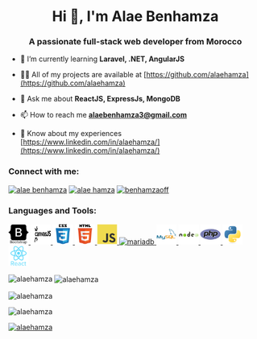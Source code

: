 <h1 align="center">Hi 👋, I'm Alae Benhamza</h1>
<h3 align="center">A passionate full-stack web developer from Morocco</h3>

- 🌱 I’m currently learning **Laravel, .NET, AngularJS**

- 👨‍💻 All of my projects are available at [https://github.com/alaehamza](https://github.com/alaehamza)

- 💬 Ask me about **ReactJS, ExpressJs, MongoDB**

- 📫 How to reach me **alaebenhamza3@gmail.com**

- 📄 Know about my experiences [https://www.linkedin.com/in/alaehamza/](https://www.linkedin.com/in/alaehamza/)

<h3 align="left">Connect with me:</h3>
<p align="left">
<a href="https://linkedin.com/in/alae benhamza" target="blank"><img align="center" src="https://raw.githubusercontent.com/rahuldkjain/github-profile-readme-generator/master/src/images/icons/Social/linked-in-alt.svg" alt="alae benhamza" height="30" width="40" /></a>
<a href="https://fb.com/alae hamza" target="blank"><img align="center" src="https://raw.githubusercontent.com/rahuldkjain/github-profile-readme-generator/master/src/images/icons/Social/facebook.svg" alt="alae hamza" height="30" width="40" /></a>
<a href="https://instagram.com/benhamzaoff" target="blank"><img align="center" src="https://raw.githubusercontent.com/rahuldkjain/github-profile-readme-generator/master/src/images/icons/Social/instagram.svg" alt="benhamzaoff" height="30" width="40" /></a>
</p>

<h3 align="left">Languages and Tools:</h3>
<p align="left"> <a href="https://getbootstrap.com" target="_blank" rel="noreferrer"> <img src="https://raw.githubusercontent.com/devicons/devicon/master/icons/bootstrap/bootstrap-plain-wordmark.svg" alt="bootstrap" width="40" height="40"/> </a> <a href="https://canvasjs.com" target="_blank" rel="noreferrer"> <img src="https://raw.githubusercontent.com/Hardik0307/Hardik0307/master/assets/canvasjs-charts.svg" alt="canvasjs" width="40" height="40"/> </a> <a href="https://www.w3schools.com/css/" target="_blank" rel="noreferrer"> <img src="https://raw.githubusercontent.com/devicons/devicon/master/icons/css3/css3-original-wordmark.svg" alt="css3" width="40" height="40"/> </a> <a href="https://www.w3.org/html/" target="_blank" rel="noreferrer"> <img src="https://raw.githubusercontent.com/devicons/devicon/master/icons/html5/html5-original-wordmark.svg" alt="html5" width="40" height="40"/> </a> <a href="https://developer.mozilla.org/en-US/docs/Web/JavaScript" target="_blank" rel="noreferrer"> <img src="https://raw.githubusercontent.com/devicons/devicon/master/icons/javascript/javascript-original.svg" alt="javascript" width="40" height="40"/> </a> <a href="https://mariadb.org/" target="_blank" rel="noreferrer"> <img src="https://www.vectorlogo.zone/logos/mariadb/mariadb-icon.svg" alt="mariadb" width="40" height="40"/> </a> <a href="https://www.mysql.com/" target="_blank" rel="noreferrer"> <img src="https://raw.githubusercontent.com/devicons/devicon/master/icons/mysql/mysql-original-wordmark.svg" alt="mysql" width="40" height="40"/> </a> <a href="https://nodejs.org" target="_blank" rel="noreferrer"> <img src="https://raw.githubusercontent.com/devicons/devicon/master/icons/nodejs/nodejs-original-wordmark.svg" alt="nodejs" width="40" height="40"/> </a> <a href="https://www.php.net" target="_blank" rel="noreferrer"> <img src="https://raw.githubusercontent.com/devicons/devicon/master/icons/php/php-original.svg" alt="php" width="40" height="40"/> </a> <a href="https://www.python.org" target="_blank" rel="noreferrer"> <img src="https://raw.githubusercontent.com/devicons/devicon/master/icons/python/python-original.svg" alt="python" width="40" height="40"/> </a> <a href="https://reactjs.org/" target="_blank" rel="noreferrer"> <img src="https://raw.githubusercontent.com/devicons/devicon/master/icons/react/react-original-wordmark.svg" alt="react" width="40" height="40"/> </a> </p>

<p><img align="left" src="https://github-readme-stats.vercel.app/api/top-langs?username=alaehamza&show_icons=true&locale=en&layout=compact" alt="alaehamza" /></p>

<p>&nbsp;<img align="center" src="https://github-readme-stats.vercel.app/api?username=alaehamza&show_icons=true&locale=en" alt="alaehamza" /></p>

<p><img align="center" src="https://github-readme-streak-stats.herokuapp.com/?user=alaehamza&" alt="alaehamza" /></p>


<p align="left"> <img src="https://komarev.com/ghpvc/?username=alaehamza&label=Profile%20views&color=0e75b6&style=flat" alt="alaehamza" /> </p>

<p align="left"> <a href="https://github.com/ryo-ma/github-profile-trophy"><img src="https://github-profile-trophy.vercel.app/?username=alaehamza" alt="alaehamza" /></a> </p>










